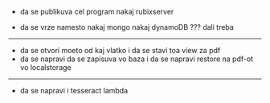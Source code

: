 - da se publikuva cel program nakaj rubixserver


- da se vrze namesto nakaj mongo nakaj dynamoDB ??? dali treba 

________________________________________________________________________________________
- da se otvori moeto od kaj vlatko i da se stavi toa view za pdf
- da se napravi da se zapisuva vo baza i da se napravi restore na pdf-ot vo localstorage
________________________________________________________________________________________

- da se napravi i tesseract lambda